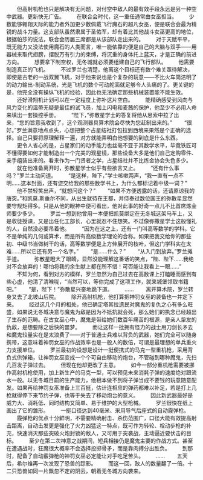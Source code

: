 　　但高射机枪也只是解决有无问题，对付空中敌人的最有效手段永远是另一种空中武器。更新快无广告。
　　在联合会时代，这一重任通常由女巫担当。
　　少数能够翱翔天际的能力者外加更少数佩戴飞行魔石的超凡女巫，便是联合会最为精锐的战斗力量。这支部队虽然隶属于圣佑军，却有着比其他战斗女巫更高的地位，根据帕莎的说法，联合会历届三席都是从该部队走出来的。
　　对于天赋平平，既无能力又没法使用魔石的人类而言，唯一能依靠的便是自己的大脑与双手——用器械来取代翅膀，摆脱万有引力的束缚，将沉重的身体托上蓝天，才是正确的前进方向。
　　想要拿下制空权，无冬城就必须要组建自己的飞行部队。
　　他需要制造真正的飞机。
　　不过罗兰也清楚，他离这个目标还有数个难关亟待解决，即使是古老的一战双翼飞机，对于他来说也是个复杂的玩意——不比火车简洁明了的动力输出-制动系统，光是飞机的数个可动舵面就足够令人头痛的了。更关键的是，他完全没有操纵飞机的经验，因此也无法确定那些机械装置能不能生效。
　　还好滑翔机计划可以在一定程度上弥补这片空白。
　　能精确感受到风向与风力变化的温蒂无疑是最佳的试飞员，加上闪电和麦茜的保护，他至少不必用人命来填出一套操控手册。
　　“陛下，”弥散星学士的答复将他从思索中拉了出来，“您的旨意我收到了，这个观测器具算术院会尽快为您赶制出来的。”
　　“很好。”罗兰满意地点点头，心想把整个占星结社打包拉到西境来果然是个正确的选择。自己只要将原理解释一遍，对方就能弄明白他想要的到底是什么东西。
　　更令人省心的是，占星家们的动手能力也丝毫不亚于其数学水平，毕竟铁匠可不懂得要如何才能制造出一个完美的观星镜，那些设备大多是他们自己定购零件、亲手组装出来的。看来作为一门贤者之学，占星结社并不比炼金协会失色多少。
　　就在他准备离开时，弥散星学士似乎有些欲言又止。
　　“还有什么事吗？”罗兰主动问道。
　　“是这样，陛下，”学士咳嗽两声，“我一直有一点不明……这本封面，还有您交给我的那些数学书上，为什么都标记着中级一词？”
　　他不禁轻笑出声，“就想问这个？”
　　“如果不方便透露的话，还请原谅我的唐突。”和凯莫.斯垂尔不同，从出生就待在王都，并侍奉过数位国王的弥散星显然要守规矩得多。只是从他的眼神中便可看出，他对此事的好奇一点儿不比首席炼金师要少多少。
　　罗兰一想到他曾用一本便把凯莫绑定在无冬城这架马车上，又是收徒授课，又是出任化工部长，心里就忍不住想笑。不过像弥撒星学士这般懂礼的人，自然没必要吊着他。
　　“因为在这之上，还有一门叫高等数学的学科。它不是单纯的几何或算术，而是所有高级数学理论的合称。如果把我交给你的那些初、中级书当做树干的话，高等数学便是上方伸展开的枝叶，但这门学科实在太难……所以它还有另一个名字。”
　　“是……什么？”
　　“从入门到放弃。”罗兰摊手道。
　　弥散星瞪大了眼睛，显然没能理解这番话的笑点，“陛、陛下……我绝对不会放弃的！哪怕将我的余生献上都在所不惜！可否能让我看上一眼……”
　　不知为何，看到对方的模样，罗兰忽然为自己过去在高数课上打瞌睡而感到有些心虚，他清了清喉咙，“当然可以，等你完成了这项工作，就来城堡领取书籍吧。”
　　“是，陛下！”弥散星兴奋地跪下道。
　　……
　　离开算术院，罗兰转身又去了北坡山后院。
　　除开高射机枪，他打算把神罚女巫的装备也一并定下来。
　　经过这几个月的相处，他已确定塔其拉遗民对魔鬼的复仇之心有多么旺盛，如果说无冬城决意与魔鬼为敌是因为不抵抗就会死，那么她们的执念已经超出了生存的范畴。在古女巫心中，魔鬼是带给她们数百年痛苦的根源，是亲人挚友的仇敌，是想要除之后快的噩梦。
　　而让这样一批拥有怪力的战士用刀剑长矛去和魔鬼较量实在是太浪费了——对于普通士兵难以背负的武器，她们完全可以随身携带，这意味着神罚女巫的作战效率也是一般人的数倍，可谓是最理想的单兵重火力支援单位。
　　罗兰最初的设想是设计一挺便携式的马克一型重机枪，采用背负式供弹箱，让神罚女巫变成一个个可自由移动的炮台，不管碰到哪种魔鬼，先扫几百发子弹过去。
　　但现在他却更改了主意。
　　如今一部分重机枪需要被挪作高射机枪使用，加上新生产的马克一型，可以预见未来消耗子弹的速度绝对跟流水一般。以无冬城目前的生产能力，他根本做不到将子弹当成不要钱的玩意随意配发。如果再给神罚女巫准备上三百挺，估计连相应的弹药都难以补足，若是打上几枪就得停下来节约子弹，也等于失去了移动炮台的意义。
　　因此新武器最好是威力大、消耗低、同时结构又简单、易于维护的大型枪械。
　　罗兰很快在纸上画出了它的雏形。
　　一挺口径达到40毫米、采用导气后座式的自动霰弹枪。
　　霰弹枪的优点十分鲜明，不需要精确射击、杀伤范围广，口径大能有效提高射击距离，自动击发更是强化了火力凶猛这一特点，既可作为转轮、栓动步枪的补充，快速消灭那些突破火炮封锁的敌人，又可用于突袭战，主动逼近要伏击的目标。
　　至少在第二次神意之战期间，短兵相接仍是魔鬼主要的作战方式。甚至在遭遇战时，狂魔很大概率不会选择投掷骨矛，而是靠肉搏分出胜负。
　　到那时，配备了自动霰弹枪的神罚女巫必定能让对手吃足苦头。
　　……
　　五天后，希尔维再一次发现了恐兽的踪影。
　　而这一回，敌人的数量翻了一倍。十二只恐兽如同一片飘忽不定的阴云，朝着无冬城方向袭来。